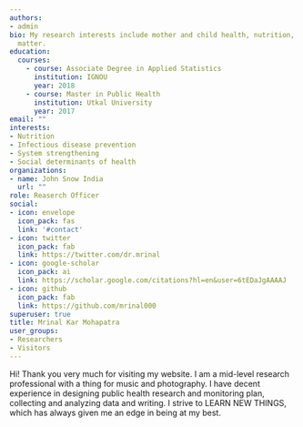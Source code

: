 ```yaml
---
authors:
- admin
bio: My research interests include mother and child health, nutrition, topical infectious diseases, health system and equity.
  matter.
education:
  courses:
    - course: Associate Degree in Applied Statistics
      institution: IGNOU
      year: 2018
    - course: Master in Public Health
      institution: Utkal University
      year: 2017
email: ""
interests:
- Nutrition
- Infectious disease prevention
- System strengthening
- Social determinants of health
organizations:
- name: John Snow India
  url: ""
role: Reaserch Officer
social:
- icon: envelope
  icon_pack: fas
  link: '#contact'
- icon: twitter
  icon_pack: fab
  link: https://twitter.com/dr.mrinal
- icon: google-scholar
  icon_pack: ai
  link: https://scholar.google.com/citations?hl=en&user=6tEDaJgAAAAJ
- icon: github
  icon_pack: fab
  link: https://github.com/mrinal000
superuser: true
title: Mrinal Kar Mohapatra
user_groups:
- Researchers
- Visitors
---
```


Hi! Thank you very much for visiting my website. I am a mid-level research professional with a thing for music and photography. I have decent experience in designing public health research and monitoring plan, collecting and analyzing data and writing. I strive to LEARN NEW THINGS, which has always given me an edge in being at my best. 


